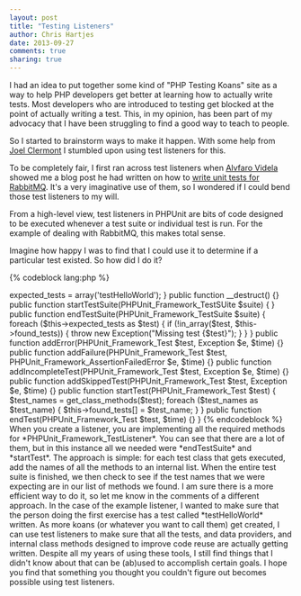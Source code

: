 ```yaml
---
layout: post
title: "Testing Listeners"
author: Chris Hartjes
date: 2013-09-27
comments: true
sharing: true
---
```

I had an idea to put together some kind of "PHP Testing Koans" site as a way
to help PHP developers get better at learning how to actually write tests. Most
developers who are introduced to testing get blocked at the point of actually
writing a test. This, in my opinion, has been part of my advocacy that I 
have been struggling to find a good way to teach to people.

So I started to brainstorm ways to make it happen. With some help from [Joel Clermont](https://twitter.com/jclermont)
I stumbled upon using test listeners for this.

To be completely fair, I first ran across test listeners when [Alvfaro Videla](https://twitter.com/old_sound)
showed me a blog post he had written on how to [write unit tests for RabbitMQ](http://videlalvaro.github.io/2013/04/using-rabbitmq-in-unit-tests.html).
It's a very imaginative use of them, so I wondered if I could bend those test
listeners to my will.

From a high-level view, test listeners in PHPUnit are bits of code designed
to be executed whenever a test suite or individual test is run. For the example
of dealing with RabbitMQ, this makes total sense.

Imagine how happy I was to find that I could use it to determine if a particular
test existed. So how did I do it?

{% codeblock lang:php %}
<?php

class Koan1Listener extends PHPUnit_Util_Printer implements PHPUnit_Framework_TestListener
{
    private $expected_tests = array();
    private $found_tests = array();

    public function __construct()
    {
        $this->expected_tests = array('testHelloWorld');
    }

    public function __destruct()
    {}

    public function startTestSuite(PHPUnit_Framework_TestSUite $suite)
    {
    }
    
    public function endTestSuite(PHPUnit_Framework_TestSuite $suite)
    {
        foreach ($this->expected_tests as $test) {
            if (!in_array($test, $this->found_tests)) {
                throw new Exception("Missing test {$test}");
            }
        }
    }

    public function addError(PHPUnit_Framework_Test $test, Exception $e, $time)
    {}

    public function addFailure(PHPUnit_Framework_Test $test, PHPUnit_Framework_AssertionFailedError $e, $time)
    {}

    public function addIncompleteTest(PHPUnit_Framework_Test $test, Exception $e, $time)
    {}

    public function addSkippedTest(PHPUnit_Framework_Test $test, Exception $e, $time)
    {}

    public function startTest(PHPUnit_Framework_Test $test)
    {
        $test_names = get_class_methods($test);

        foreach ($test_names as $test_name) {
            $this->found_tests[] = $test_name;
        }
    }

    public function endTest(PHPUnit_Framework_Test $test, $time)
    {}
}

{% endcodeblock %} 

When you create a listener, you are implementing all the required methods
for *PHPUnit_Framework_TestListener*. You can see that there are a lot of
them, but in this instance all we needed were *endTestSuite* and *startTest*.

The approach is simple: for each test class that gets executed, add the names
of all the methods to an internal list. When the entire test suite is finished,
we then check to see if the test names that we were expecting are in our
list of methods we found. I am sure there is a more efficient way to do it, 
so let me know in the comments of a different approach.

In the case of the example listener, I wanted to make sure that the person
doing the first exercise has a test called *testHelloWorld* written. As more
koans (or whatever you want to call them) get created, I can use test listeners
to make sure that all the tests, and data providers, and internal class methods
designed to improve code reuse are actually getting written.

Despite all my years of using these tools, I still find things that I didn't 
know about that can be (ab)used to accomplish certain goals.

I hope you find that something you thought you couldn't figure out becomes
possible using test listeners. 
